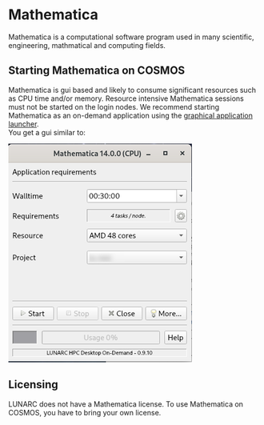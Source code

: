 # Mathematica
Mathematica is a computational software program used in many scientific, engineering, mathmatical and computing fields.

## Starting Mathematica on COSMOS
Mathematica is gui based and likely to consume significant resources such as CPU time and/or memory.  Resource intensive Mathematica sessions must not be started on the login nodes.  We recommend starting Mathematica as an on-demand application using the [graphical application launcher](../../../getting_started/gfxlauncher).  
You get a gui similar to:

![Mathematica in the GfxLauncher](../../images/mathematica_on_demand_gui.png "GfxLauncher Mathematica interface") 

## Licensing
LUNARC does not have a Mathematica license.  To use Mathematica on COSMOS, you have to bring your own license.